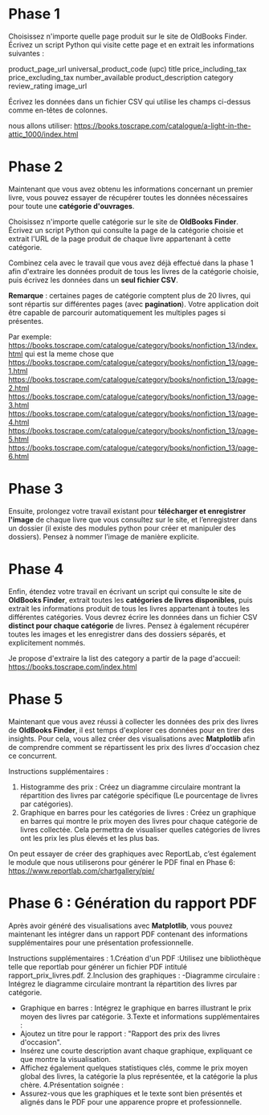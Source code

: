 # Phase 1

Choisissez n'importe quelle page produit sur le site de OldBooks Finder. Écrivez un script Python qui visite cette page et en extrait les informations suivantes :

product_page_url
universal_product_code (upc)
title
price_including_tax
price_excluding_tax
number_available
product_description
category
review_rating
image_url

Écrivez les données dans un fichier CSV qui utilise les champs ci-dessus comme en-têtes de colonnes.

nous allons utiliser:
https://books.toscrape.com/catalogue/a-light-in-the-attic_1000/index.html

# Phase 2

Maintenant que vous avez obtenu les informations concernant un premier livre, vous pouvez essayer de récupérer toutes les données nécessaires pour toute une **catégorie d'ouvrages**.

Choisissez n'importe quelle catégorie sur le site de **OldBooks Finder**. Écrivez un script Python qui consulte la page de la catégorie choisie et extrait l'URL de la page produit de chaque livre appartenant à cette catégorie.

Combinez cela avec le travail que vous avez déjà effectué dans la phase 1 afin d'extraire les données produit de tous les livres de la catégorie choisie, puis écrivez les données dans un **seul fichier CSV**.

**Remarque** : certaines pages de catégorie comptent plus de 20 livres, qui sont répartis sur différentes pages (avec **pagination**). Votre application doit être capable de parcourir automatiquement les multiples pages si présentes.

Par exemple:
https://books.toscrape.com/catalogue/category/books/nonfiction_13/index.html
qui est la meme chose que
https://books.toscrape.com/catalogue/category/books/nonfiction_13/page-1.html
https://books.toscrape.com/catalogue/category/books/nonfiction_13/page-2.html
https://books.toscrape.com/catalogue/category/books/nonfiction_13/page-3.html
https://books.toscrape.com/catalogue/category/books/nonfiction_13/page-4.html
https://books.toscrape.com/catalogue/category/books/nonfiction_13/page-5.html
https://books.toscrape.com/catalogue/category/books/nonfiction_13/page-6.html

# Phase 3

Ensuite, prolongez votre travail existant pour **télécharger et enregistrer l'image** de chaque livre que vous consultez sur le site, et l’enregistrer dans un dossier (il existe des modules python pour créer et manipuler des dossiers). Pensez à nommer l’image de manière explicite.

# Phase 4

Enfin, étendez votre travail en écrivant un script qui consulte le site de **OldBooks Finder**, extrait toutes les **catégories de livres disponibles**, puis extrait les informations produit de tous les livres appartenant à toutes les différentes catégories. Vous devrez écrire les données dans un fichier CSV **distinct pour chaque catégorie** de livres. Pensez à également récupérer toutes les images et les enregistrer dans des dossiers séparés, et explicitement nommés.

Je propose d'extraire la list des category a partir de la page d'accueil:
https://books.toscrape.com/index.html

# Phase 5

Maintenant que vous avez réussi à collecter les données des prix des livres de **OldBooks Finder**, il est temps d'explorer ces données pour en tirer des insights. Pour cela, vous allez créer des visualisations avec **Matplotlib** afin de comprendre comment se répartissent les prix des livres d'occasion chez ce concurrent.

Instructions supplémentaires :
1. Histogramme des prix :
Créez un diagramme circulaire montrant la répartition des livres par catégorie spécifique (Le pourcentage de livres par catégories).
2. Graphique en barres pour les catégories de livres :
Créez un graphique en barres qui montre le prix moyen des livres pour chaque catégorie de livres collectée. Cela permettra de visualiser quelles catégories de livres ont les prix les plus élevés et les plus bas.

On peut essayer de  créer des graphiques avec ReportLab, c’est également le module que nous utiliserons pour générer le PDF final en Phase 6: https://www.reportlab.com/chartgallery/pie/

# **Phase 6 : Génération du rapport PDF**

Après avoir généré des visualisations avec **Matplotlib**, vous pouvez maintenant les intégrer dans un rapport PDF contenant des informations supplémentaires pour une présentation professionnelle.

Instructions supplémentaires :
1.Création d'un PDF :Utilisez une bibliothèque telle que reportlab pour générer un fichier PDF intitulé rapport_prix_livres.pdf.
2.Inclusion des graphiques :
-Diagramme circulaire : Intégrez le diagramme circulaire montrant la répartition des livres par catégorie.
- Graphique en barres : Intégrez le graphique en barres illustrant le prix moyen des livres par catégorie.
3.Texte et informations supplémentaires :
- Ajoutez un titre pour le rapport : "Rapport des prix des livres d'occasion".
- Insérez une courte description avant chaque graphique, expliquant ce que montre la visualisation.
- Affichez également quelques statistiques clés, comme le prix moyen global des livres, la catégorie la plus représentée, et la catégorie la plus chère.
4.Présentation soignée :
- Assurez-vous que les graphiques et le texte sont bien présentés et alignés dans le PDF pour une apparence propre et professionnelle.

